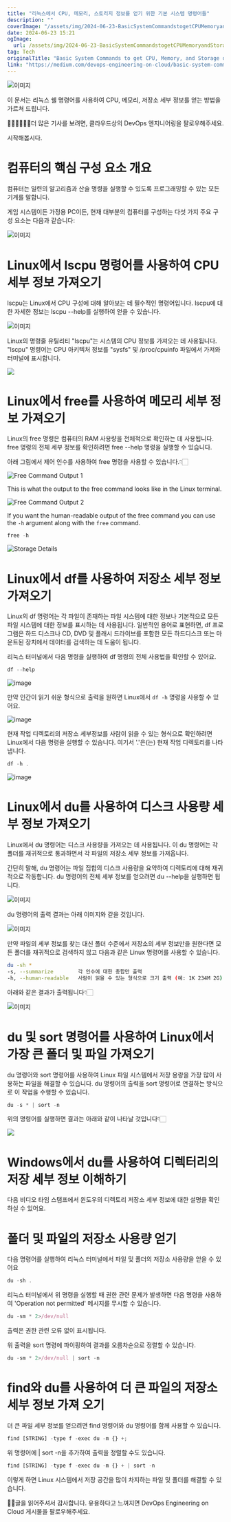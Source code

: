 ```yaml
---
title: "리눅스에서 CPU, 메모리, 스토리지 정보를 얻기 위한 기본 시스템 명령어들"
description: ""
coverImage: "/assets/img/2024-06-23-BasicSystemCommandstogetCPUMemoryandStoragedetailsinLinux_0.png"
date: 2024-06-23 15:21
ogImage: 
  url: /assets/img/2024-06-23-BasicSystemCommandstogetCPUMemoryandStoragedetailsinLinux_0.png
tag: Tech
originalTitle: "Basic System Commands to get CPU, Memory, and Storage details in Linux"
link: "https://medium.com/devops-engineering-on-cloud/basic-system-commands-to-get-cpu-memory-and-storage-details-in-linux-9ee7f2778749"
---
```



![이미지](/assets/img/2024-06-23-BasicSystemCommandstogetCPUMemoryandStoragedetailsinLinux_0.png)

이 문서는 리눅스 쉘 명령어를 사용하여 CPU, 메모리, 저장소 세부 정보를 얻는 방법을 가르쳐 드립니다.

👨🏽‍💻🧑🏻‍💻더 많은 기사를 보려면, 클라우드상의 DevOps 엔지니어링을 팔로우해주세요.

시작해봅시다.

<div class="content-ad"></div>

# 컴퓨터의 핵심 구성 요소 개요

컴퓨터는 일련의 알고리즘과 산술 명령을 실행할 수 있도록 프로그래밍할 수 있는 모든 기계를 말합니다.

게임 시스템이든 가정용 PC이든, 현재 대부분의 컴퓨터를 구성하는 다섯 가지 주요 구성 요소는 다음과 같습니다:

![이미지](/assets/img/2024-06-23-BasicSystemCommandstogetCPUMemoryandStoragedetailsinLinux_1.png)

<div class="content-ad"></div>

# Linux에서 lscpu 명령어를 사용하여 CPU 세부 정보 가져오기

lscpu는 Linux에서 CPU 구성에 대해 알아보는 데 필수적인 명령어입니다. lscpu에 대한 자세한 정보는 lscpu --help를 실행하여 얻을 수 있습니다.

![이미지](/assets/img/2024-06-23-BasicSystemCommandstogetCPUMemoryandStoragedetailsinLinux_2.png)

Linux의 명령줄 유틸리티 "lscpu"는 시스템의 CPU 정보를 가져오는 데 사용됩니다. "lscpu" 명령어는 CPU 아키텍처 정보를 "sysfs" 및 /proc/cpuinfo 파일에서 가져와 터미널에 표시합니다.

<div class="content-ad"></div>

<img src="/assets/img/2024-06-23-BasicSystemCommandstogetCPUMemoryandStoragedetailsinLinux_3.png" />

# Linux에서 free를 사용하여 메모리 세부 정보 가져오기

Linux의 free 명령은 컴퓨터의 RAM 사용량을 전체적으로 확인하는 데 사용됩니다. free 명령의 전체 세부 정보를 확인하려면 free --help 명령을 실행할 수 있습니다.

아래 그림에서 제어 인수를 사용하여 free 명령을 사용할 수 있습니다.👇🏻

<div class="content-ad"></div>


![Free Command Output 1](/assets/img/2024-06-23-BasicSystemCommandstogetCPUMemoryandStoragedetailsinLinux_4.png)

This is what the output to the free command looks like in the Linux terminal.

![Free Command Output 2](/assets/img/2024-06-23-BasicSystemCommandstogetCPUMemoryandStoragedetailsinLinux_5.png)

If you want the human-readable output of the free command you can use the `-h` argument along with the `free` command.


<div class="content-ad"></div>

```js
free -h
```

![Storage Details](/assets/img/2024-06-23-BasicSystemCommandstogetCPUMemoryandStoragedetailsinLinux_6.png)

# Linux에서 df를 사용하여 저장소 세부 정보 가져오기

Linux의 df 명령어는 각 파일이 존재하는 파일 시스템에 대한 정보나 기본적으로 모든 파일 시스템에 대한 정보를 표시하는 데 사용됩니다. 일반적인 용어로 표현하면, df 프로그램은 하드 디스크나 CD, DVD 및 플래시 드라이브를 포함한 모든 하드디스크 또는 마운트된 장치에서 데이터를 검색하는 데 도움이 됩니다.  

<div class="content-ad"></div>

리눅스 터미널에서 다음 명령을 실행하여 df 명령의 전체 사용법을 확인할 수 있어요.

```js
df --help
```

![image](/assets/img/2024-06-23-BasicSystemCommandstogetCPUMemoryandStoragedetailsinLinux_7.png)

만약 인간이 읽기 쉬운 형식으로 출력을 원하면 Linux에서 `df -h` 명령을 사용할 수 있어요.

<div class="content-ad"></div>


![image](/assets/img/2024-06-23-BasicSystemCommandstogetCPUMemoryandStoragedetailsinLinux_8.png)

현재 작업 디렉토리의 저장소 세부정보를 사람이 읽을 수 있는 형식으로 확인하려면 Linux에서 다음 명령을 실행할 수 있습니다. 여기서 '.'은(는) 현재 작업 디렉토리를 나타냅니다.

```js
df -h .
```

![image](/assets/img/2024-06-23-BasicSystemCommandstogetCPUMemoryandStoragedetailsinLinux_9.png)


<div class="content-ad"></div>

# Linux에서 du를 사용하여 디스크 사용량 세부 정보 가져오기

Linux에서 du 명령어는 디스크 사용량을 가져오는 데 사용됩니다. 이 du 명령어는 각 폴더를 재귀적으로 통과하면서 각 파일의 저장소 세부 정보를 가져옵니다.

간단히 말해, du 명령어는 파일 집합의 디스크 사용량을 요약하여 디렉토리에 대해 재귀적으로 작동합니다. du 명령어의 전체 세부 정보를 얻으려면 du --help을 실행하면 됩니다.

![이미지](/assets/img/2024-06-23-BasicSystemCommandstogetCPUMemoryandStoragedetailsinLinux_10.png)

<div class="content-ad"></div>

du 명령어의 출력 결과는 아래 이미지와 같을 것입니다.

![이미지](/assets/img/2024-06-23-BasicSystemCommandstogetCPUMemoryandStoragedetailsinLinux_11.png)

만약 파일의 세부 정보를 찾는 대신 폴더 수준에서 저장소의 세부 정보만을 원한다면 모든 폴더를 재귀적으로 검색하지 않고 다음과 같은 Linux 명령어를 사용할 수 있습니다.

```bash
du -sh *
-s, --summarize        각 인수에 대한 총합만 출력
-h, --human-readable   사람이 읽을 수 있는 형식으로 크기 출력 (예: 1K 234M 2G)
```

<div class="content-ad"></div>

아래와 같은 결과가 출력됩니다👇🏻

![이미지](/assets/img/2024-06-23-BasicSystemCommandstogetCPUMemoryandStoragedetailsinLinux_12.png)

# du 및 sort 명령어를 사용하여 Linux에서 가장 큰 폴더 및 파일 가져오기

du 명령어와 sort 명령어를 사용하여 Linux 파일 시스템에서 저장 용량을 가장 많이 사용하는 파일을 해결할 수 있습니다. du 명령어의 출력을 sort 명령어로 연결하는 방식으로 이 작업을 수행할 수 있습니다.

<div class="content-ad"></div>

```js
du -s * | sort -n
```

위의 명령어를 실행하면 결과는 아래와 같이 나타날 것입니다👇🏻

<img src="/assets/img/2024-06-23-BasicSystemCommandstogetCPUMemoryandStoragedetailsinLinux_13.png" />

# Windows에서 du를 사용하여 디렉터리의 저장 세부 정보 이해하기

<div class="content-ad"></div>

다음 비디오 타임 스탬프에서 윈도우의 디렉토리 저장소 세부 정보에 대한 설명을 확인하실 수 있어요.

# 폴더 및 파일의 저장소 사용량 얻기

다음 명령어를 실행하여 리눅스 터미널에서 파일 및 폴더의 저장소 사용량을 얻을 수 있어요

```js
du -sh .
```

<div class="content-ad"></div>

리눅스 터미널에서 위 명령을 실행할 때 권한 관련 문제가 발생하면 다음 명령을 사용하여 'Operation not permitted' 메시지를 무시할 수 있습니다.

```js
du -sm * 2>/dev/null
```

출력은 권한 관련 오류 없이 표시됩니다.

위 출력을 sort 명령에 파이핑하여 결과를 오름차순으로 정렬할 수 있습니다.

<div class="content-ad"></div>

```js
du -sm * 2>/dev/null | sort -n
```

# find와 du를 사용하여 더 큰 파일의 저장소 세부 정보 가져 오기

더 큰 파일 세부 정보를 얻으려면 find 명령어와 du 명령어를 함께 사용할 수 있습니다.

```js
find [STRING] -type f -exec du -m {} +;
```

<div class="content-ad"></div>

위 명령어에 | sort -n을 추가하여 출력을 정렬할 수도 있습니다.

```js
find [STRING] -type f -exec du -m {} + | sort -n
```

이렇게 하면 Linux 시스템에서 저장 공간을 많이 차지하는 파일 및 폴더를 해결할 수 있습니다.

🙏🏼글을 읽어주셔서 감사합니다. 유용하다고 느껴지면 DevOps Engineering on Cloud 게시물을 팔로우해주세요.